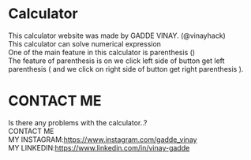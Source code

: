 # Calculator
This calculator website was made by GADDE VINAY. (@vinayhack) <br>
This calculator can solve numerical expression<br>
One of the main feature in this calculator is parenthesis ()<br>
The feature of parenthesis is on we click left side of button get left parenthesis ( and we click on right side of button get right parenthesis ).<br>
# CONTACT ME<br>
Is there any problems with the calculator..?<br>
CONTACT ME <br>
MY INSTAGRAM:https://www.instagram.com/gadde_vinay<br>
MY LINKEDIN:https://www.linkedin.com/in/vinay-gadde<br>
